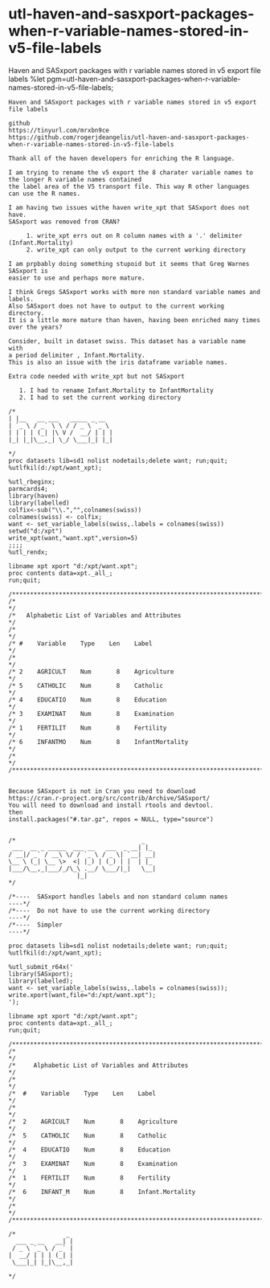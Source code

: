 # utl-haven-and-sasxport-packages-when-r-variable-names-stored-in-v5-file-labels
Haven and SASxport packages with r variable names stored in v5 export file labels
    %let pgm=utl-haven-and-sasxport-packages-when-r-variable-names-stored-in-v5-file-labels;

    Haven and SASxport packages with r variable names stored in v5 export file labels

    github
    https://tinyurl.com/mrxbn9ce
    https://github.com/rogerjdeangelis/utl-haven-and-sasxport-packages-when-r-variable-names-stored-in-v5-file-labels

    Thank all of the haven developers for enriching the R language.

    I am trying to rename the v5 export the 8 charater variable names to the longer R variable names contained
    the label area of the V5 transport file. This way R other languages can use the R names.

    I am having two issues withe haven write_xpt that SASxport does not have.
    SASxport was removed from CRAN?

         1. write_xpt errs out on R column names with a '.' delimiter (Infant.Mortality)
         2. write_xpt can only output to the current working directory

    I am prpbably doing something stupoid but it seems that Greg Warnes SASxport is
    easier to use and perhaps more mature.

    I think Gregs SASxport works with more non standard variable names and labels.
    Also SASxport does not have to output to the current working directory.
    It is a little more mature than haven, having been enriched many times over the years?

    Consider, built in dataset swiss. This dataset has a variable name with
    a period delimiter , Infant.Mortality.
    This is also an issue with the iris dataframe variable names.

    Extra code needed with write_xpt but not SASxport

       1. I had to rename Infant.Mortality to InfantMortality
       2. I had to set the current working directory

    /*
    | |__   __ ___   _____ _ __
    | `_ \ / _` \ \ / / _ \ `_ \
    | | | | (_| |\ V /  __/ | | |
    |_| |_|\__,_| \_/ \___|_| |_|

    */
    proc datasets lib=sd1 nolist nodetails;delete want; run;quit;
    %utlfkil(d:/xpt/want_xpt);

    %utl_rbeginx;
    parmcards4;
    library(haven)
    library(labelled)
    colfix<-sub("\\.","",colnames(swiss))
    colnames(swiss) <- colfix;
    want <- set_variable_labels(swiss,.labels = colnames(swiss))
    setwd("d:/xpt")
    write_xpt(want,"want.xpt",version=5)
    ;;;;
    %utl_rendx;

    libname xpt xport "d:/xpt/want.xpt";
    proc contents data=xpt._all_;
    run;quit;

    /**************************************************************************************************************************/
    /*                                                                                                                        */
    /*   Alphabetic List of Variables and Attributes                                                                          */
    /*                                                                                                                        */
    /* #    Variable    Type    Len    Label                                                                                  */
    /*                                                                                                                        */
    /* 2    AGRICULT    Num       8    Agriculture                                                                            */
    /* 5    CATHOLIC    Num       8    Catholic                                                                               */
    /* 4    EDUCATIO    Num       8    Education                                                                              */
    /* 3    EXAMINAT    Num       8    Examination                                                                            */
    /* 1    FERTILIT    Num       8    Fertility                                                                              */
    /* 6    INFANTMO    Num       8    InfantMortality                                                                        */
    /*                                                                                                                        */
    /**************************************************************************************************************************/


    Because SASxport is not in Cran you need to download
    https://cran.r-project.org/src/contrib/Archive/SASxport/
    You will need to download and install rtools and devtool.
    then
    install.packages("#.tar.gz", repos = NULL, type="source")


    /*                                   _
     ___  __ _ _____  ___ __   ___  _ __| |_
    / __|/ _` / __\ \/ / `_ \ / _ \| `__| __|
    \__ \ (_| \__ \>  <| |_) | (_) | |  | |_
    |___/\__,_|___/_/\_\ .__/ \___/|_|   \__|
                       |_|
    */

    /*----  SASxport handles labels and non standard column names           ----*/
    /*----  Do not have to use the current working directory                ----*/
    /*----  Simpler                                                         ----*/

    proc datasets lib=sd1 nolist nodetails;delete want; run;quit;
    %utlfkil(d:/xpt/want_xpt);

    %utl_submit_r64x('
    library(SASxport);
    library(labelled);
    want <- set_variable_labels(swiss,.labels = colnames(swiss));
    write.xport(want,file="d:/xpt/want.xpt");
    ');

    libname xpt xport "d:/xpt/want.xpt";
    proc contents data=xpt._all_;
    run;quit;

    /**************************************************************************************************************************/
    /*                                                                                                                        */
    /*     Alphabetic List of Variables and Attributes                                                                        */
    /*                                                                                                                        */
    /*  #    Variable    Type    Len    Label                                                                                 */
    /*                                                                                                                        */
    /*  2    AGRICULT    Num       8    Agriculture                                                                           */
    /*  5    CATHOLIC    Num       8    Catholic                                                                              */
    /*  4    EDUCATIO    Num       8    Education                                                                             */
    /*  3    EXAMINAT    Num       8    Examination                                                                           */
    /*  1    FERTILIT    Num       8    Fertility                                                                             */
    /*  6    INFANT_M    Num       8    Infant.Mortality                                                                      */
    /*                                                                                                                        */
    /**************************************************************************************************************************/

    /*              _
      ___ _ __   __| |
     / _ \ `_ \ / _` |
    |  __/ | | | (_| |
     \___|_| |_|\__,_|

    */

